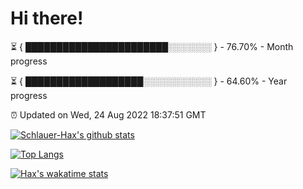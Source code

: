 # Hi there!

⏳ { ███████████████████████░░░░░░░ } - 76.70% - Month progress

⏳ { ███████████████████░░░░░░░░░░░ } - 64.60% - Year progress

⏰ Updated on Wed, 24 Aug 2022 18:37:51 GMT


[![Schlauer-Hax's github stats](https://github-readme-stats.vercel.app/api?username=Schlauer-Hax&show_icons=true&theme=dark&count_private=true)](https://github.com/Schlauer-Hax)


[![Top Langs](https://github-readme-stats.vercel.app/api/top-langs/?username=Schlauer-Hax&layout=compact&theme=dark)](https://github.com/Schlauer-Hax?tab=repositories)


[![Hax's wakatime stats](https://github-readme-stats.vercel.app/api/wakatime?username=Hax&theme=dark)](https://wakatime.com/@Hax)

